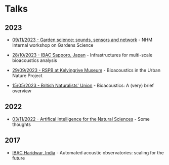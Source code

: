 # Talks

## 2023

- [09/11/2023 - Garden science: sounds, sensors and network](talks/2023-11-GS) - NHM Internal workshop on Gardens Science

- [28/10/2023 - IBAC Sapporo, Japan](talks/2023-IBAC) - Infrastructures for multi-scale bioacoustics analysis

- [29/09/2023 - RSPB at Kelvingrive Museum](/talks/2023-09-RSPB) - Bioacoustics in the Urban Nature Project

- [15/05/2023 - British Naturalists' Union](/talks/2023-05-BNU) - Bioacoustics: A (very) brief overview

## 2022

- [03/11/2022 - Artifical Intelligence for the Natural Sciences](/talks/2022-11-AI) - Some thoughts

## 2017

- [IBAC Haridwar, India](talks/2017-IBAC) - Automated acoustic observatories: scaling for the future
